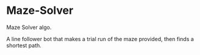 # Maze-Solver
Maze Solver algo.

A line follower bot that makes a trial run of the maze provided, then finds a shortest path. 
